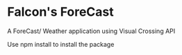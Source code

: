 # Falcon's ForeCast

A ForeCast/ Weather application using Visual Crossing API

Use npm install to install the package
